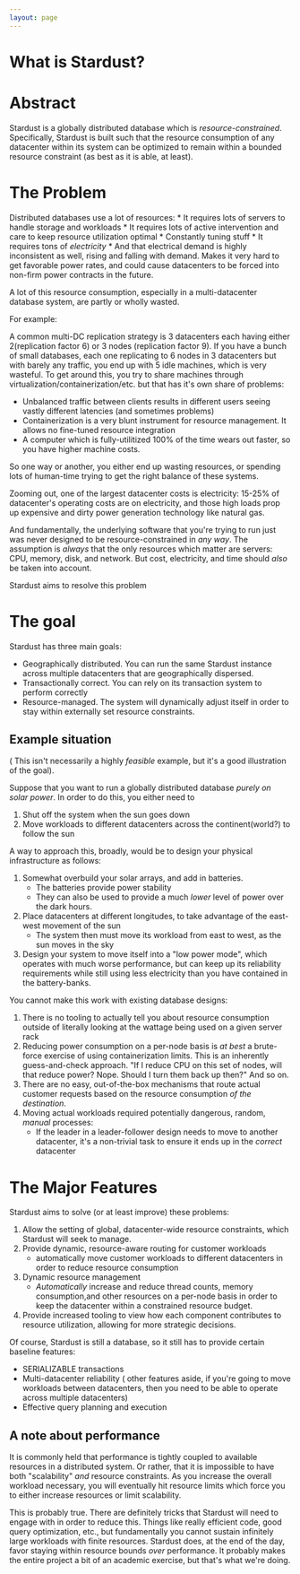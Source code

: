 ```yaml
---
layout: page
---
```


# What is Stardust?

# Abstract
Stardust is a globally distributed database which is _resource-constrained_. Specifically, Stardust is built such that the resource consumption of any datacenter within its system can be optimized to remain within a bounded resource constraint (as best as it is able, at least).

# The Problem
Distributed databases use a lot of resources:
    * It requires lots of servers to handle storage and workloads
    * It requires lots of active intervention and care to keep resource utilization optimal
        * Constantly tuning stuff
    * It requires tons of _electricity_
        * And that electrical demand is highly inconsistent as well, rising and falling with demand. Makes it very hard to get favorable power rates, and could cause datacenters to be forced into non-firm power contracts in the future.

A lot of this resource consumption, especially in a multi-datacenter database system, are partly or wholly wasted.

For example:

A common multi-DC replication strategy is 3 datacenters each having either 2(replication factor 6) or 3 nodes (replication factor 9). If you have a bunch of small databases, each one replicating to 6 nodes in 3 datacenters but with barely any traffic, you end up with 5 idle machines, which is very wasteful. To get around this, you try to share machines
through virtualization/containerization/etc. but that has it's own share of problems:

* Unbalanced traffic between clients results in different users seeing vastly different latencies (and sometimes problems)
* Containerization is a very blunt instrument for resource management. It allows no fine-tuned resource integration
* A computer which is fully-utilitized 100% of the time wears out faster, so you have higher machine costs.

So one way or another, you either end up wasting resources, or spending lots of human-time trying to get the right balance of these systems.

Zooming out, one of the largest datacenter costs is electricity: 15-25% of datacenter's operating costs are on electricity, and those high loads prop up expensive and dirty power generation technology like natural gas. 

And fundamentally, the underlying software that you're trying to run just was never designed to be resource-constrained in _any way_. The assumption is _always_ that the only resources which matter are servers: CPU, memory, disk, and network. But cost, electricity, and time should _also_ be taken into account.

Stardust aims to resolve this problem

# The goal
Stardust has three main goals:
* Geographically distributed. You can run the same Stardust instance across multiple datacenters that are geographically dispersed.
* Transactionally correct. You can rely on its transaction system to perform correctly
* Resource-managed. The system will dynamically adjust itself in order to stay within externally set resource constraints.

## Example situation
( This isn't necessarily a highly _feasible_ example, but it's a good illustration of the goal).

Suppose that you want to run a globally distributed database _purely on solar power_. In order to do this, you either need to
1. Shut off the system when the sun goes down
2. Move workloads to different datacenters across the continent(world?) to follow the sun

A way to approach this, broadly, would be to design your physical infrastructure as follows:
1. Somewhat overbuild your solar arrays, and add in batteries.
    * The batteries provide power stability
    * They can also be used to provide a much _lower_ level of power over the dark hours.
2. Place datacenters at different longitudes, to take advantage of the east-west movement of the sun 
    * The system then must move its workload from east to west, as the sun moves in the sky
3. Design your system to move itself into a "low power mode", which operates with much worse performance, but can keep up its reliability requirements while still using less electricity than you have contained in the battery-banks.

You cannot make this work with existing database designs: 
1. There is no tooling to actually tell you about resource consumption outside of literally looking at the wattage being used on a given server rack
2. Reducing power consumption on a per-node basis is _at best_ a brute-force exercise of using containerization limits. This is an inherently guess-and-check approach. "If I reduce CPU on this set of nodes, will that reduce power? Nope. Should I turn them back up then?" And so on.
3. There are no easy, out-of-the-box mechanisms that route actual customer requests based on the resource consumption _of the destination_.
4. Moving actual workloads required potentially dangerous, random, _manual_ processes:
    * If the leader in a leader-follower design needs to move to another datacenter, it's a non-trivial task to ensure it ends up in the _correct_ datacenter

# The Major Features
Stardust aims to solve (or at least improve) these problems:

1. Allow the setting of global, datacenter-wide resource constraints, which Stardust will seek to manage.
2. Provide dynamic, resource-aware routing for customer workloads
    *  automatically move customer workloads to different datacenters in order to reduce resource consumption
3. Dynamic resource management
    * _Automatically_ increase and reduce thread counts, memory consumption,and other resources on a per-node basis in order to keep the datacenter within a constrained resource budget.
4. Provide increased tooling to view how each component contributes to resource utilization, allowing for more strategic decisions.

Of course, Stardust is still a database, so it still has to provide certain baseline features:
* SERIALIZABLE transactions
* Multi-datacenter reliability ( other features aside, if you're going to move workloads between datacenters, then you need to be able to operate across multiple datacenters)
* Effective query planning and execution

## A note about performance
It is commonly held that performance is tightly coupled to available resources in a distributed system. Or rather, that it is impossible to have both "scalability" _and_ resource constraints. As you increase the overall workload necessary, you will eventually hit resource limits which force you to either increase resources or limit scalability.

This is probably true. There are definitely tricks that Stardust will need to engage with in order to reduce this. Things like really efficient code, good query optimization, etc., but fundamentally you cannot sustain infinitely large workloads with finite resources. Stardust does, at the end of the day, favor staying within resource bounds _over_ performance. It probably makes the entire project a bit of an academic exercise, but that's what we're doing.






